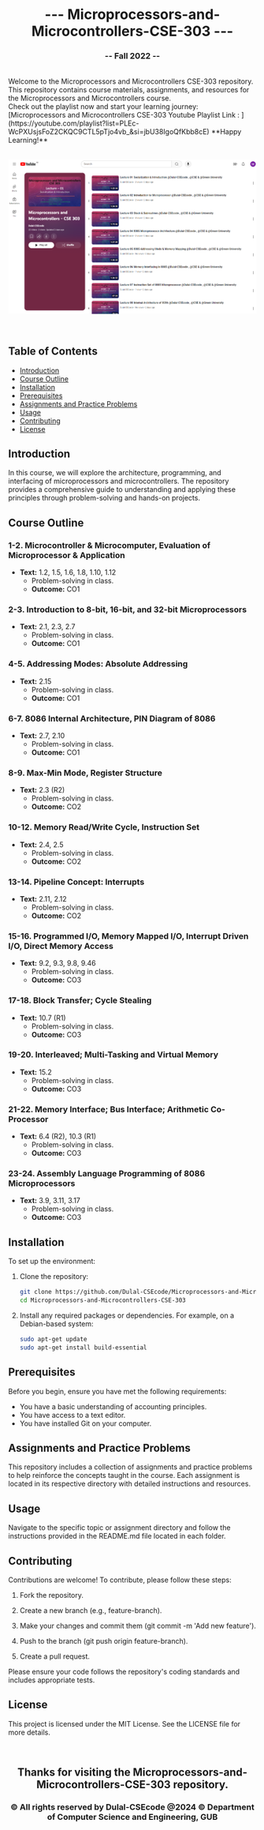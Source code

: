 <h1 align="center">--- Microprocessors-and-Microcontrollers-CSE-303 ---</h1>  
<h3 align="center">-- Fall 2022 --</h3>  
<br />  
Welcome to the Microprocessors and Microcontrollers CSE-303 repository. This repository contains course materials, assignments, and resources for the Microprocessors and Microcontrollers course.  
<br />  
Check out the playlist now and start your learning journey: [Microprocessors and Microcontrollers CSE-303 Youtube Playlist Link : ](https://youtube.com/playlist?list=PLEc-WcPXUsjsFoZ2CKQC9CTL5pTjo4vb_&si=jbU38IgoQfKbb8cE)
**Happy Learning!**
<br />
<img/>

![Microprocessors and Microcontrollers](cse303banner.PNG)
  
<br />  

## Table of Contents
- [Introduction](#introduction)
- [Course Outline](#course-outline)
- [Installation](#installation)
- [Prerequisites](#prerequisites)
- [Assignments and Practice Problems](#assignments-and-practice-problems)
- [Usage](#usage)
- [Contributing](#contributing)
- [License](#license)

## Introduction

In this course, we will explore the architecture, programming, and interfacing of microprocessors and microcontrollers. The repository provides a comprehensive guide to understanding and applying these principles through problem-solving and hands-on projects.

## Course Outline

### 1-2. Microcontroller & Microcomputer, Evaluation of Microprocessor & Application
- **Text:** 1.2, 1.5, 1.6, 1.8, 1.10, 1.12
  - Problem-solving in class.
  - **Outcome:** CO1

### 2-3. Introduction to 8-bit, 16-bit, and 32-bit Microprocessors
- **Text:** 2.1, 2.3, 2.7
  - Problem-solving in class.
  - **Outcome:** CO1

### 4-5. Addressing Modes: Absolute Addressing
- **Text:** 2.15
  - Problem-solving in class.
  - **Outcome:** CO1

### 6-7. 8086 Internal Architecture, PIN Diagram of 8086
- **Text:** 2.7, 2.10
  - Problem-solving in class.
  - **Outcome:** CO1

### 8-9. Max-Min Mode, Register Structure
- **Text:** 2.3 (R2)
  - Problem-solving in class.
  - **Outcome:** CO2

### 10-12. Memory Read/Write Cycle, Instruction Set
- **Text:** 2.4, 2.5
  - Problem-solving in class.
  - **Outcome:** CO2

### 13-14. Pipeline Concept: Interrupts
- **Text:** 2.11, 2.12
  - Problem-solving in class.
  - **Outcome:** CO2

### 15-16. Programmed I/O, Memory Mapped I/O, Interrupt Driven I/O, Direct Memory Access
- **Text:** 9.2, 9.3, 9.8, 9.46
  - Problem-solving in class.
  - **Outcome:** CO3

### 17-18. Block Transfer; Cycle Stealing
- **Text:** 10.7 (R1)
  - Problem-solving in class.
  - **Outcome:** CO3

### 19-20. Interleaved; Multi-Tasking and Virtual Memory
- **Text:** 15.2
  - Problem-solving in class.
  - **Outcome:** CO3

### 21-22. Memory Interface; Bus Interface; Arithmetic Co-Processor
- **Text:** 6.4 (R2), 10.3 (R1)
  - Problem-solving in class.
  - **Outcome:** CO3

### 23-24. Assembly Language Programming of 8086 Microprocessors
- **Text:** 3.9, 3.11, 3.17
  - Problem-solving in class.
  - **Outcome:** CO3

## Installation

To set up the environment:

1. Clone the repository:
   ```bash
   git clone https://github.com/Dulal-CSEcode/Microprocessors-and-Microcontrollers-CSE-303.git
   cd Microprocessors-and-Microcontrollers-CSE-303
2. Install any required packages or dependencies. For example, on a Debian-based system:

    ```bash
    sudo apt-get update
    sudo apt-get install build-essential
    ```

## Prerequisites

Before you begin, ensure you have met the following requirements:

- You have a basic understanding of accounting principles.
- You have access to a text editor.
- You have installed Git on your computer.

## Assignments and Practice Problems

This repository includes a collection of assignments and practice problems to help reinforce the concepts taught in the course. Each assignment is located in its respective directory with detailed instructions and resources.

## Usage

Navigate to the specific topic or assignment directory and follow the instructions provided in the README.md file located in each folder.

## Contributing
Contributions are welcome! To contribute, please follow these steps:

1. Fork the repository.

2. Create a new branch (e.g., feature-branch).

3. Make your changes and commit them (git commit -m 'Add new feature').

4. Push to the branch (git push origin feature-branch).

5. Create a pull request.

Please ensure your code follows the repository's coding standards and includes appropriate tests.

## License
This project is licensed under the MIT License. See the LICENSE file for more details.

<br/>
<h2 align="center"> Thanks for visiting the Microprocessors-and-Microcontrollers-CSE-303 repository.</h2>
<h3 align="center">© All rights reserved by Dulal-CSEcode @2024 © Department of Computer Science and Engineering, GUB </h3>
